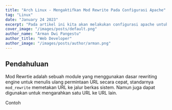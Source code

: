 ```yaml
---
title: "Arch Linux - Mengaktifkan Mod Rewrite Pada Configurasi Apache"
tag: "Linux"
date: "January 24 2023"
excerpt: "Pada artikel ini kita akan melakukan configurasi apache untuk enable .htaccess"
cover_image: "/images/posts/default.png"
author_name: "Arman Dwi Pangestu"
author_title: "Web Developer"
author_image: "/images/posts/author/arman.png"
---
```


## Pendahuluan

Mod Rewrtie adalah sebuah module yang menggunakan dasar rewriting engine untuk menulis ulang permintaan URL secara cepat, standarnya `mod_rewrite` memetakan URL ke jalur berkas sistem. Namun juga dapat digunakan untuk mengarahkan satu URL ke URL lain.

Contoh
